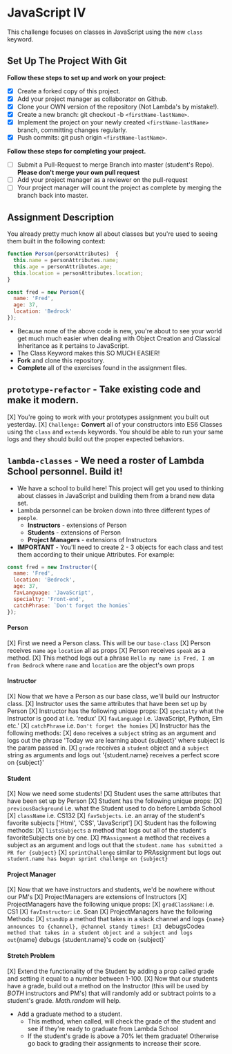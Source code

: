 # JavaScript IV

This challenge focuses on classes in JavaScript using the new `class` keyword.

## Set Up The Project With Git

**Follow these steps to set up and work on your project:**

* [X] Create a forked copy of this project.
* [X] Add your project manager as collaborator on Github.
* [X] Clone your OWN version of the repository (Not Lambda's by mistake!).
* [X] Create a new branch: git checkout -b `<firstName-lastName>`.
* [X] Implement the project on your newly created `<firstName-lastName>` branch, committing changes regularly.
* [X] Push commits: git push origin `<firstName-lastName>`.

**Follow these steps for completing your project.**

* [ ] Submit a Pull-Request to merge <firstName-lastName> Branch into master (student's  Repo). **Please don't merge your own pull request**
* [ ] Add your project manager as a reviewer on the pull-request
* [ ] Your project manager will count the project as complete by merging the branch back into master.

## Assignment Description

You already pretty much know all about classes but you're used to seeing them built in the following context:

```js
function Person(personAttributes)  {
  this.name = personAttributes.name;
  this.age = personAttributes.age;
  this.location = personAttributes.location;
}

const fred = new Person({
  name: 'Fred',
  age: 37,
  location: 'Bedrock'
});
```

* Because none of the above code is new, you're about to see your world get much much easier when dealing with Object Creation and Classical Inheritance as it pertains to JavaScript.
* The Class Keyword makes this SO MUCH EASIER!
* **Fork** and clone this repository.
* **Complete** all of the exercises found in the assignment files.

## `prototype-refactor` - Take existing code and make it modern.

[X] You're going to work with your prototypes assignment you built out yesterday.
[X] `Challenge:` **Convert** all of your constructors into ES6 Classes using the `class` and `extends` keywords. You should be able to run your same logs and they should build out the proper expected behaviors.

## `lambda-classes` - We need a roster of Lambda School personnel. Build it!

* We have a school to build here! This project will get you used to thinking about classes in JavaScript and building them from a brand new data set.
* Lambda personnel can be broken down into three different types of `people`.
  * **Instructors** - extensions of Person
  * **Students** - extensions of Person
  * **Project Managers** - extensions of Instructors
* **IMPORTANT** - You'll need to create 2 - 3 objects for each class and test them according to their unique Attributes. For example:

```js
const fred = new Instructor({
  name: 'Fred',
  location: 'Bedrock',
  age: 37,
  favLanguage: 'JavaScript',
  specialty: 'Front-end',
  catchPhrase: `Don't forget the homies`
});
```

#### Person

[X] First we need a Person class. This will be our `base-class`
[X] Person receives `name` `age` `location` all as props
[X] Person receives `speak` as a method.
[X] This method logs out a phrase `Hello my name is Fred, I am from Bedrock` where `name` and `location` are the object's own props

#### Instructor

[X] Now that we have a Person as our base class, we'll build our Instructor class.
[X] Instructor uses the same attributes that have been set up by Person
[X] Instructor has the following unique props:
  [X] `specialty` what the Instructor is good at i.e. 'redux'
  [X] `favLanguage` i.e. 'JavaScript, Python, Elm etc.'
  [X] `catchPhrase` i.e. `Don't forget the homies`
[X] Instructor has the following methods:
  [X] `demo` receives a `subject` string as an argument and logs out the phrase 'Today we are learning about {subject}' where subject is the param passed in.
  [X] `grade` receives a `student` object and a `subject` string as arguments and logs out '{student.name} receives a perfect score on {subject}'

#### Student

[X] Now we need some students!
[X] Student uses the same attributes that have been set up by Person
[X] Student has the following unique props:
  [X] `previousBackground` i.e. what the Student used to do before Lambda School
  [X] `className` i.e. CS132
  [X] `favSubjects`. i.e. an array of the student's favorite subjects ['Html', 'CSS', 'JavaScript']
[X] Student has the following methods:
  [X] `listsSubjects` a method that logs out all of the student's favoriteSubjects one by one.
  [X] `PRAssignment` a method that receives a subject as an argument and logs out that the `student.name has submitted a PR for {subject}`
  [X] `sprintChallenge` similar to PRAssignment but logs out `student.name has begun sprint challenge on {subject}`

#### Project Manager

[X] Now that we have instructors and students, we'd be nowhere without our PM's
[X] ProjectManagers are extensions of Instructors
[X] ProjectManagers have the following unique props:
  [X] `gradClassName`: i.e. CS1
  [X] `favInstructor`: i.e. Sean
[X] ProjectManagers have the following Methods:
  [X] `standUp` a method that takes in a slack channel and logs `{name} announces to {channel}, @channel standy times!​​​​​
  [X] `debugsCode` a method that takes in a student object and a subject and logs out `{name} debugs {student.name}'s code on {subject}`

#### Stretch Problem

[X] Extend the functionality of the Student by adding a prop called grade and setting it equal to a number between 1-100.
[X] Now that our students have a grade, build out a method on the Instructor (this will be used by _BOTH_ instructors and PM's) that will randomly add or subtract points to a student's grade. _Math.random_ will help.
* Add a graduate method to a student.
  * This method, when called, will check the grade of the student and see if they're ready to graduate from Lambda School
  * If the student's grade is above a 70% let them graduate! Otherwise go back to grading their assignments to increase their score.
